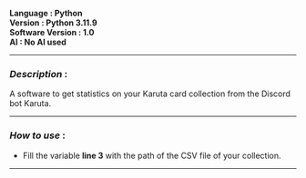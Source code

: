 **Language : Python**  
**Version : Python 3.11.9**  
**Software Version : 1.0**  
**AI : No AI used**   

---
### *Description* :   
A software to get statistics on your Karuta card collection from the Discord bot Karuta.   
   
---
### *How to use* :   
- Fill the variable **line 3** with the path of the CSV file of your collection.
---

